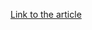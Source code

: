 [Link to the article](https://insights.infoblox.com/threat-intelligence-reports/threat-intelligence--22)
